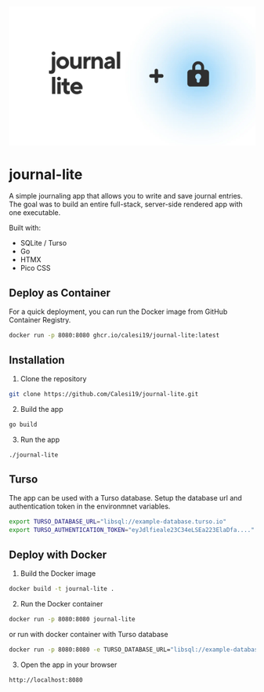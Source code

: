 ![journal-lite](docs/banner.webp)

# journal-lite

A simple journaling app that allows you to write and save journal entries. The goal was to build an entire full-stack, server-side rendered app with one executable.

Built with:

- SQLite / Turso
- Go
- HTMX
- Pico CSS

## Deploy as Container

For a quick deployment, you can run the Docker image from GitHub Container Registry.

```bash
docker run -p 8080:8080 ghcr.io/calesi19/journal-lite:latest
```

## Installation

1. Clone the repository

```bash
git clone https://github.com/Calesi19/journal-lite.git
```

2. Build the app

```bash
go build
```

3. Run the app

```bash
./journal-lite
```

## Turso

The app can be used with a Turso database. Setup the database url and authentication token in the environmnet variables.

```bash
export TURSO_DATABASE_URL="libsql://example-database.turso.io"
export TURSO_AUTHENTICATION_TOKEN="eyJdlfieale23C34eLSEa223ElaDfa...."
```

## Deploy with Docker

1. Build the Docker image

```bash
docker build -t journal-lite .
```

2. Run the Docker container

```bash
docker run -p 8080:8080 journal-lite
```

or run with docker container with Turso database

```bash
docker run -p 8080:8080 -e TURSO_DATABASE_URL="libsql://example-database.turso.io" -e TURSO_AUTHENTICATION="eyJdlfieale..." journal-lite
```

3. Open the app in your browser

```bash
http://localhost:8080
```

